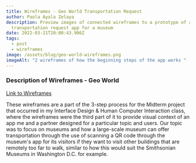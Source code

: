 ```yaml
---
title: Wireframes - Geo World Transportation Request
author: Paola Ayala Zelaya
description: Preview images of connected wireframes to a prototype of an
  transportation request app for a museum
date: 2022-03-21T20:00:43.906Z
tags:
  - post
  - wireframes
image: /assets/blog/geo-world-wireframes.png
imageAlt: "2 wireframes of how the beginning steps of the app works "
---
```

### Description of Wireframes - Geo World

[Link to Wireframes](https://xd.adobe.com/view/d53f0681-39e8-4750-a448-1648aa1a8a0d-806c/)

These wireframes are a part of the 3-step process for the Midterm project that occurred in my Interface Design & Human Computer Interaction class, where the wireframes were the third part of it to provide visual context of an app me and a partner designed for a particular topic and users. Our topic was to focus on museums and how a large-scale museum can offer transportation through the use of scanning a QR code through the museum's app for its visitors if they want to visit other buildings that are remotely too far to walk, similar to how this would suit the Smithsonian Museums in Washington D.C. for example.